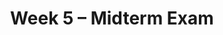 ---
    title: Week 5 – Midterm Exam 
    weekNumber: 5

    days:
      - date: 2023-10-30
        events: 
          "**EXAM**{: .label .label-exam } **Midterm Exam** (in registered lecture section)":

      - date: 2023-11-1
        events:
          "**LEC 14**{: .label .label-lecture } [Distributions and Sampling](http://datahub.ucsd.edu/user-redirect/git-sync?repo=https://github.com/dsc-courses/dsc10-2023-fa&subPath=lectures/lec14/lec14.ipynb) [✏️](resources/lectures/lec14/lec14.html)":
            "[CIT 10.0-10.4](https://inferentialthinking.com/chapters/10/Sampling_and_Empirical_Distributions.html)"
          "<small><i><span style='display: inline-block; padding-left: 80px'><b>Keywords:</b> probability vs. empirical distribution, SRS, .sample, parameter, statistic, estimate</span></i></small>":


          "**DIS 5**{: .label .label-disc } [Midterm Exam Walkthrough](../resources/exams/fa23-midterm-sol.pdf)":    
      - date: 2023-11-3
        events:
          "**LEC 15**{: .label .label-lecture } [Bootstrapping and Confidence Intervals](http://datahub.ucsd.edu/user-redirect/git-sync?repo=https://github.com/dsc-courses/dsc10-2023-fa&subPath=lectures/lec15/lec15.ipynb) [✏️](resources/lectures/lec15/lec15.html)":
            "[CIT 13.0-13.2](https://inferentialthinking.com/chapters/13/Estimation.html)"
          "<small><i><span style='display: inline-block; padding-left: 80px'><b>Keywords:</b> inference, bootstrapping, resample, np.percentile, confidence interval</span></i></small>":

---